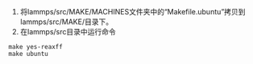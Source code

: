 1. 将lammps/src/MAKE/MACHINES文件夹中的“Makefile.ubuntu”拷贝到lammps/src/MAKE/目录下。
2. 在lammps/src目录中运行命令
```shell
make yes-reaxff
make ubuntu
```
